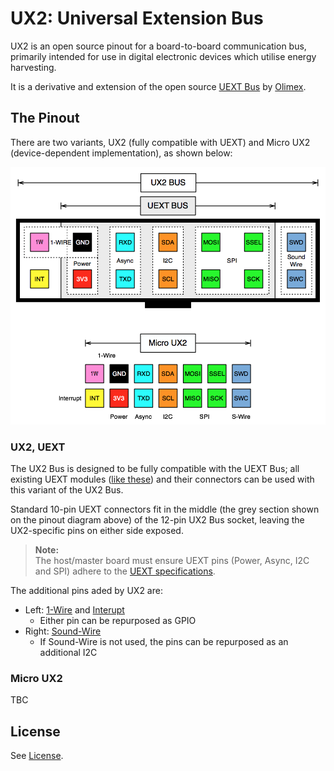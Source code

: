 # UX2: Universal Extension Bus

UX2 is an open source pinout for a board-to-board communication bus, primarily intended for use in digital electronic devices which utilise energy harvesting.

It is a derivative and extension of the open source [UEXT Bus](https://www.olimex.com/Products/Modules/UEXT/resources/UEXT_rev_B.pdf) by [Olimex](https://www.olimex.com/).

## The Pinout

There are two variants, UX2 (fully compatible with UEXT) and Micro UX2 (device-dependent implementation), as shown below:

![UX2 Pinout](./UX2_Pinout.png)

### UX2, UEXT

The UX2 Bus is designed to be fully compatible with the UEXT Bus; all existing UEXT modules ([like these](https://www.olimex.com/Products/Modules/)) and their connectors can be used with this variant of the UX2 Bus.

Standard 10-pin UEXT connectors fit in the middle (the grey section shown on the pinout diagram above) of the 12-pin UX2 Bus socket, leaving the UX2-specific pins on either side exposed.

> **Note:**  
> The host/master board must ensure UEXT pins (Power, Async, I2C and SPI) adhere to the [UEXT specifications](https://www.olimex.com/Products/Modules/UEXT/resources/UEXT_rev_B.pdf).

The additional pins aded by UX2 are:

* Left: [1-Wire](https://www.wikiwand.com/en/1-Wire) and [Interupt](https://www.wikiwand.com/en/Interrupt)
    * Either pin can be repurposed as GPIO
* Right: [Sound-Wire](https://www.mipi.org/specifications/soundwire)
    * If Sound-Wire is not used, the pins can be repurposed as an additional I2C

### Micro UX2

TBC

## License

See [License](./LICENSE).
